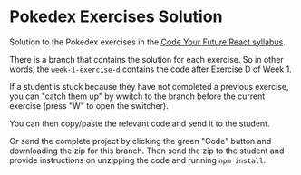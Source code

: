 # Pokedex Exercises Solution

Solution to the Pokedex exercises in the [Code Your Future React syllabus](https://syllabus.codeyourfuture.io/react/index).

There is a branch that contains the solution for each exercise. So in other words, the [`week-1-exercise-d`](https://github.com/CodeYourFuture/react-pokedex-exercises-solution/tree/week-1-exercise-d) contains the code after Exercise D of Week 1.

If a student is stuck because they have not completed a previous exercise, you can "catch them up" by wwitch to the branch before the current exercise (press "W" to open the switcher).

You can then copy/paste the relevant code and send it to the student.

Or send the complete project by clicking the green "Code" button and downloading the zip for this branch. Then send the zip to the student and provide instructions on unzipping the code and running `npm install`.

